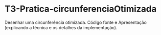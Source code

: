 # T3-Pratica-circunferenciaOtimizada
Desenhar uma circunferência otimizada. Código fonte e Apresentação  (explicando a técnica e os detalhes da implementação).
